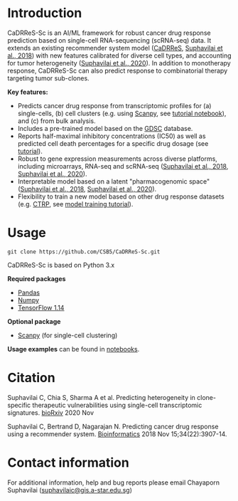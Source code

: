# Introduction

CaDRReS-Sc is an AI/ML framework for robust cancer drug response prediction based on single-cell RNA-sequencing (scRNA-seq) data. It extends an existing recommender system model ([CaDRReS](https://github.com/CSB5/CaDRReS), [Suphavilai et al., 2018](https://academic.oup.com/bioinformatics/article/34/22/3907/5026663)) with new features calibrated for diverse cell types, and accounting for tumor heterogeneity ([Suphavilai et al., 2020](https://www.biorxiv.org/content/10.1101/2020.11.23.389676v1)). In addition to monotherapy response, CaDRReS-Sc can also predict response to combinatorial therapy targeting tumor sub-clones.

**Key features:**

- Predicts cancer drug response from transcriptomic profiles for (a) single-cells, (b) cell clusters (e.g. using [Scanpy](https://github.com/theislab/scanpy), see [tutorial notebook](https://github.com/CSB5/CaDRReS-Sc/blob/master/notebooks/predicting_monotherapy_combinatorial_drugs_scrna-seq.ipynb)), and (c) from bulk analysis.
- Includes a pre-trained model based on the [GDSC](https://www.cancerrxgene.org/celllines) database.  
- Reports half-maximal inhibitory concentrations (IC50) as well as predicted cell death percentages for a specific drug dosage (see [tutorial](https://github.com/CSB5/CaDRReS-Sc/blob/master/notebooks/prediction_pretrained_model.ipynb)).
- Robust to gene expression measurements across diverse platforms, including microarrays, RNA-seq and scRNA-seq ([Suphavilai et al., 2018](https://academic.oup.com/bioinformatics/article/34/22/3907/5026663), [Suphavilai et al., 2020](https://www.biorxiv.org/content/10.1101/2020.11.23.389676v1)).
- Interpretable model based on a latent "pharmacogenomic space" ([Suphavilai et al., 2018](https://academic.oup.com/bioinformatics/article/34/22/3907/5026663), [Suphavilai et al., 2020](https://www.biorxiv.org/content/10.1101/2020.11.23.389676v1)).
- Flexibility to train a new model based on other drug response datasets (e.g. [CTRP](https://portals.broadinstitute.org/ctrp/), see [model training tutorial](https://github.com/CSB5/CaDRReS-Sc/blob/master/notebooks/model_training.ipynb)).

# Usage

``git clone https://github.com/CSB5/CaDRReS-Sc.git``

CaDRReS-Sc is based on Python 3.x

**Required packages**

- [Pandas](https://pandas.pydata.org/)
- [Numpy](https://numpy.org/)
- [TensorFlow 1.14](https://www.tensorflow.org/install/pip)

**Optional package**

- [Scanpy](https://github.com/theislab/scanpy) (for single-cell clustering)

**Usage examples** can be found in [notebooks](https://github.com/CSB5/CaDRReS-Sc/tree/master/notebooks).

# Citation

Suphavilai C, Chia S, Sharma A et al. Predicting heterogeneity in clone-specific therapeutic vulnerabilities using single-cell transcriptomic signatures. [bioRxiv](https://www.biorxiv.org/content/10.1101/2020.11.23.389676v1) 2020 Nov 

Suphavilai C, Bertrand D, Nagarajan N. Predicting cancer drug response using a recommender system. [Bioinformatics](https://academic.oup.com/bioinformatics/article/34/22/3907/5026663) 2018 Nov 15;34(22):3907-14.

# Contact information

For additional information, help and bug reports please email Chayaporn Suphavilai ([suphavilaic@gis.a-star.edu.sg](mailto:suphavilaic@gis.a-star.edu.sg))
